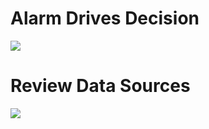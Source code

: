 

# Alarm Drives Decision

![](https://github.com/austinsonger/Incident-Playbook/raw/main/SIEM/images/Alarm%20Drives%20Decision.png)


# Review Data Sources

![](https://github.com/austinsonger/Incident-Playbook/raw/main/SIEM/images/Review%20Data%20Sources.png)





